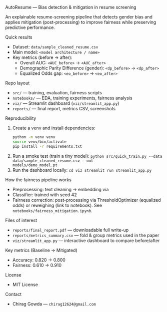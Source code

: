 AutoResume — Bias detection & mitigation in resume screening

An explainable resume-screening pipeline that detects gender bias and applies mitigation (post-processing) to improve fairness while preserving predictive performance.

Quick results
- Dataset: `data/sample_cleaned_resume.csv`
- Main model: `<model architecture / name>`  
- Key metrics (before → after):  
  - Overall AUC: `<AUC_before>` → `<AUC_after>`  
  - Demographic Parity Difference (gender): `<dp_before>` → `<dp_after>`  
  - Equalized Odds gap: `<eo_before>` → `<eo_after>`

Repo layout
- `src/` — training, evaluation, fairness scripts  
- `notebooks/` — EDA, training experiments, fairness analysis  
- `viz/` — Streamlit dashboard (`viz/streamlit_app.py`)  
- `reports/` — final report, metrics CSV, screenshots

Reproducibility
1. Create a venv and install dependencies:
   ```bash
   python -m venv venv
   source venv/bin/activate
   pip install -r requirements.txt
2. Run a smoke test (train a tiny model):
   `python src/quick_train.py --data data/sample_cleaned_resume.csv --out               models/demo_model.pt`
3. Run the dashboard locally:
   `cd viz
   streamlit run streamlit_app.py`

How the fairness pipeline works
-  Preprocessing: text cleaning → embedding via <method>
-  Classifier: <model> trained with seed 42
-  Fairness correction: post-processing via ThresholdOptimizer (equalized odds) or     reweighing (link to notebook). See `notebooks/fairness_mitigation.ipynb`.

Files of interest
-  `reports/final_report.pdf` — downloadable full write-up
-  `reports/metrics_summary.csv` — fold & group metrics used in the paper
-  `viz/streamlit_app.py` — interactive dashboard to compare before/after

Key metrics (Baseline → Mitigated)

-  Accuracy: 0.820 → 0.800
-  Fairness: 0.610 → 0.910


License
-  MIT License

Contact
-  Chirag Gowda — `chirag12624@gmail.com`

 


